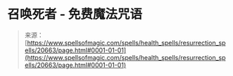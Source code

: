 <!--yml

分类：未分类

日期：2024-06-12 19:03:36

-->

# 召唤死者 - 免费魔法咒语

> 来源：[https://www.spellsofmagic.com/spells/health_spells/resurrection_spells/20663/page.html#0001-01-01](https://www.spellsofmagic.com/spells/health_spells/resurrection_spells/20663/page.html#0001-01-01)
